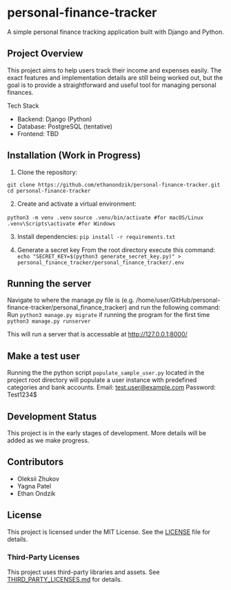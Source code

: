 # personal-finance-tracker
A simple personal finance tracking application built with Django and Python.

## Project Overview

This project aims to help users track their income and expenses easily. The exact features and implementation details are still being worked out, but the goal is to provide a straightforward and useful tool for managing personal finances.

Tech Stack
- Backend: Django (Python)
- Database: PostgreSQL (tentative)
- Frontend: TBD

## Installation (Work in Progress)
1. Clone the repository:

`git clone https://github.com/ethanondzik/personal-finance-tracker.git`
`cd personal-finance-tracker`

2. Create and activate a virtual environment:

`python3 -m venv .venv`
`source .venv/bin/activate #for macOS/Linux`
`.venv\Scripts\activate #for Windows`

3. Install dependencies:
`pip install -r requirements.txt`

4. Generate a secret key
From the root directory execute this command:
`echo "SECRET_KEY=$(python3 generate_secret_key.py)" > personal_finance_tracker/personal_finance_tracker/.env`

## Running the server
Navigate to where the manage.py file is (e.g. /home/user/GitHub/personal-finance-tracker/personal_finance_tracker) and run the following command:
Run `python3 manage.py migrate` if running the program for the first time
`python3 manage.py runserver`

This will run a server that is accessable at http://127.0.0.1:8000/

## Make a test user
Running the the python script `populate_sample_user.py` located in the project root directory will populate a user instance with predefined categories and bank accounts.
Email: test.user@example.com
Password: Test1234$

## Development Status
This project is in the early stages of development. More details will be added as we make progress. 

## Contributors
- Oleksii Zhukov
- Yagna Patel
- Ethan Ondzik
    
## License
This project is licensed under the MIT License. See the [LICENSE](LICENSE) file for details.

### Third-Party Licenses
This project uses third-party libraries and assets. See [THIRD_PARTY_LICENSES.md](THIRD_PARTY_LICENSES.md) for details.